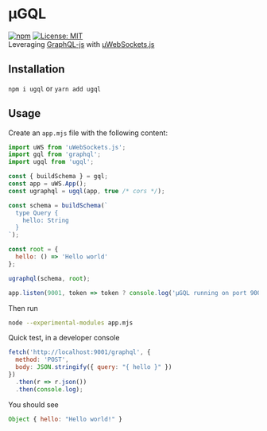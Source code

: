 # µGQL
[![npm](https://img.shields.io/npm/v/ugql.svg?style=flat-square)](https://www.npmjs.com/package/ugql)
[![License: MIT](https://img.shields.io/badge/License-MIT-yellow.svg?style=flat-square)](https://opensource.org/licenses/MIT)  
Leveraging [GraphQL-js](https://github.com/graphql/graphql-js) with [µWebSockets.js](https://github.com/uNetworking/uWebSockets.js)

## Installation

`npm i ugql` or `yarn add ugql`

## Usage

Create an `app.mjs` file with the following content:

```js
import uWS from 'uWebSockets.js';
import gql from 'graphql';
import ugql from 'ugql';

const { buildSchema } = gql;
const app = uWS.App();
const ugraphql = ugql(app, true /* cors */);

const schema = buildSchema(`
  type Query {
    hello: String
  }
`);

const root = { 
  hello: () => 'Hello world'
};

ugraphql(schema, root);

app.listen(9001, token => token ? console.log('µGQL running on port 9001') : console.log('µGQL failed to run: port already in use'));
```

Then run
```sh
node --experimental-modules app.mjs
```

Quick test, in a developer console
```js
fetch('http://localhost:9001/graphql', {
  method: 'POST',
  body: JSON.stringify({ query: "{ hello }" })
})
  .then(r => r.json())
  .then(console.log);
```

You should see
```js
Object { hello: "Hello world!" }
```

